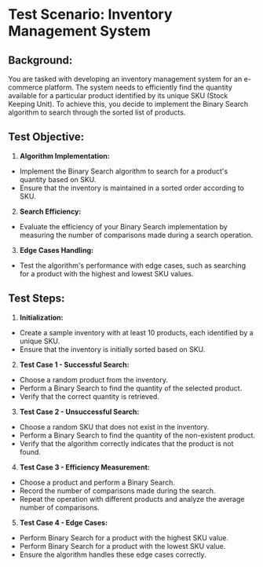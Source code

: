 # Test Scenario: Inventory Management System

## Background:

You are tasked with developing an inventory management system for an e-commerce platform. The system needs to efficiently find the quantity available for a particular product identified by its unique SKU (Stock Keeping Unit). To achieve this, you decide to implement the Binary Search algorithm to search through the sorted list of products.

## Test Objective:

1. **Algorithm Implementation:**
- Implement the Binary Search algorithm to search for a product's quantity based on SKU.
- Ensure that the inventory is maintained in a sorted order according to SKU.

2. **Search Efficiency:**
- Evaluate the efficiency of your Binary Search implementation by measuring the number of comparisons made during a search operation.

3. **Edge Cases Handling:**
- Test the algorithm's performance with edge cases, such as searching for a product with the highest and lowest SKU values.

## Test Steps:

1. **Initialization:**
- Create a sample inventory with at least 10 products, each identified by a unique SKU.
- Ensure that the inventory is initially sorted based on SKU.

2. **Test Case 1 - Successful Search:**
- Choose a random product from the inventory.
- Perform a Binary Search to find the quantity of the selected product.
- Verify that the correct quantity is retrieved.

3. **Test Case 2 - Unsuccessful Search:**
- Choose a random SKU that does not exist in the inventory.
- Perform a Binary Search to find the quantity of the non-existent product.
- Verify that the algorithm correctly indicates that the product is not found.

4. **Test Case 3 - Efficiency Measurement:**
- Choose a product and perform a Binary Search.
- Record the number of comparisons made during the search.
- Repeat the operation with different products and analyze the average number of comparisons.

5. **Test Case 4 - Edge Cases:**
- Perform Binary Search for a product with the highest SKU value.
- Perform Binary Search for a product with the lowest SKU value.
- Ensure the algorithm handles these edge cases correctly.

